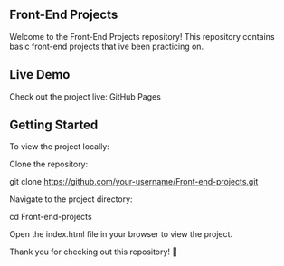 Front-End Projects
------------------

Welcome to the Front-End Projects repository! This repository contains basic front-end projects that ive been practicing on.

Live Demo
----------
Check out the project live: GitHub Pages

Getting Started
---------------

To view the project locally:

Clone the repository:

git clone https://github.com/your-username/Front-end-projects.git

Navigate to the project directory:

cd Front-end-projects

Open the index.html file in your browser to view the project.

Thank you for checking out this repository! 🎉
